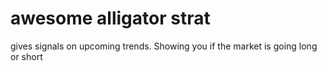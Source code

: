 # awesome alligator strat

gives signals on upcoming trends. Showing you if the market is going long or short
